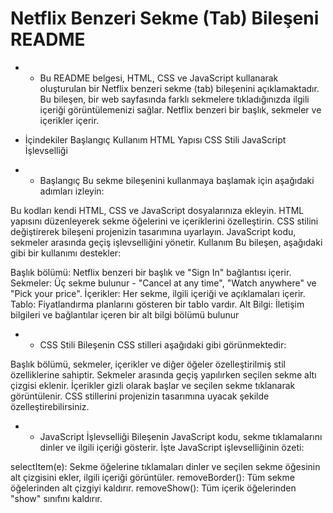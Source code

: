 # Netflix Benzeri Sekme (Tab) Bileşeni README
- - Bu README belgesi, HTML, CSS ve JavaScript kullanarak oluşturulan bir Netflix benzeri sekme (tab) bileşenini açıklamaktadır. Bu bileşen, bir web sayfasında farklı sekmelere tıkladığınızda ilgili içeriği görüntülemenizi sağlar. Netflix benzeri bir başlık, sekmeler ve içerikler içerir.

* İçindekiler
Başlangıç
Kullanım
HTML Yapısı
CSS Stili
JavaScript İşlevselliği


- - Başlangıç
Bu sekme bileşenini kullanmaya başlamak için aşağıdaki adımları izleyin:

Bu kodları kendi HTML, CSS ve JavaScript dosyalarınıza ekleyin.
HTML yapısını düzenleyerek sekme öğelerini ve içeriklerini özelleştirin.
CSS stilini değiştirerek bileşeni projenizin tasarımına uyarlayın.
JavaScript kodu, sekmeler arasında geçiş işlevselliğini yönetir.
Kullanım
Bu bileşen, aşağıdaki gibi bir kullanımı destekler:

Başlık bölümü: Netflix benzeri bir başlık ve "Sign In" bağlantısı içerir.
Sekmeler: Üç sekme bulunur - "Cancel at any time", "Watch anywhere" ve "Pick your price".
İçerikler: Her sekme, ilgili içeriği ve açıklamaları içerir.
Tablo: Fiyatlandırma planlarını gösteren bir tablo vardır.
Alt Bilgi: İletişim bilgileri ve bağlantılar içeren bir alt bilgi bölümü bulunur

- - CSS Stili
Bileşenin CSS stilleri aşağıdaki gibi görünmektedir:

Başlık bölümü, sekmeler, içerikler ve diğer öğeler özelleştirilmiş stil özelliklerine sahiptir.
Sekmeler arasında geçiş yapılırken seçilen sekme altı çizgisi eklenir.
İçerikler gizli olarak başlar ve seçilen sekme tıklanarak görüntülenir.
CSS stillerini projenizin tasarımına uyacak şekilde özelleştirebilirsiniz.

- - JavaScript İşlevselliği
Bileşenin JavaScript kodu, sekme tıklamalarını dinler ve ilgili içeriği gösterir. İşte JavaScript işlevselliğinin özeti:

selectItem(e): Sekme öğelerine tıklamaları dinler ve seçilen sekme öğesinin alt çizgisini ekler, ilgili içeriği görüntüler.
removeBorder(): Tüm sekme öğelerinden alt çizgiyi kaldırır.
removeShow(): Tüm içerik öğelerinden "show" sınıfını kaldırır.